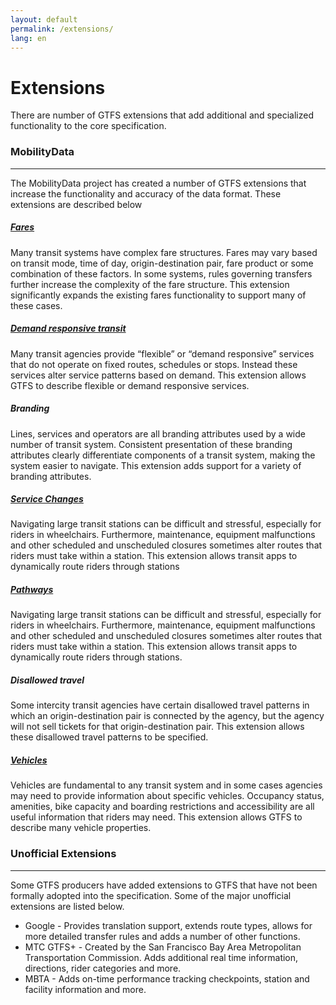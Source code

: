 ```yaml
---
layout: default
permalink: /extensions/
lang: en
---
```

# Extensions

There are number of GTFS extensions that add additional and specialized functionality to the core specification. 

### MobilityData
<hr>

The MobilityData project has created a number of GTFS extensions that increase the functionality and accuracy of the data format. These extensions are described below

##### [Fares](https://bit.ly/gtfs-fares)
Many transit systems have complex fare structures. Fares may vary based on transit mode, time of day, origin-destination pair, fare product or some combination of these factors. In some systems, rules governing transfers further increase the complexity of the fare structure. This extension significantly expands the existing fares functionality to support many of these cases. 

##### [Demand responsive transit](https://bit.ly/gtfs-drt)
Many transit agencies provide “flexible” or “demand responsive” services that do not operate on fixed routes, schedules or stops. Instead these services alter service patterns based on demand. This extension allows GTFS to describe flexible or demand responsive services. 

##### Branding 
Lines, services and operators are all branding attributes used by a wide number of transit system. Consistent presentation of these branding attributes clearly differentiate components of a transit system, making the system easier to navigate. This extension adds support for a variety of branding attributes. 

##### [Service Changes](https://bit.ly/gtfs-servicechanges)
Navigating large transit stations can be difficult and stressful, especially for riders in wheelchairs. Furthermore, maintenance, equipment malfunctions and other scheduled and unscheduled closures sometimes alter routes that riders must take within a station. This extension allows transit apps to dynamically route riders through stations

##### [Pathways](https://bit.ly/gtfs-pathways)
Navigating large transit stations can be difficult and stressful, especially for riders in wheelchairs. Furthermore, maintenance, equipment malfunctions and other scheduled and unscheduled closures sometimes alter routes that riders must take within a station. This extension allows transit apps to dynamically route riders through stations.

##### Disallowed travel
Some intercity transit agencies have certain disallowed travel patterns in which an origin-destination pair is connected by the agency, but the agency will not sell tickets for that origin-destination pair. This extension allows these disallowed travel patterns to be specified. 

##### [Vehicles](https://bit.ly/gtfs-vehicles)
Vehicles are fundamental to any transit system and in some cases agencies may need to provide information about specific vehicles. Occupancy status, amenities, bike capacity and boarding restrictions and accessibility are all useful information that riders may need. This extension allows GTFS to describe many vehicle properties. 

### Unofficial Extensions 
<hr>

Some GTFS producers have added extensions to GTFS that have not been formally adopted into the specification. Some of the major unofficial extensions are listed below. 

* Google - Provides translation support, extends route types, allows for more detailed transfer rules and adds a number of other functions. 
* MTC GTFS+ - Created by the San Francisco Bay Area Metropolitan Transportation Commission. Adds additional real time information, directions, rider categories and more.
* MBTA - Adds on-time performance tracking checkpoints, station and facility information and more. 